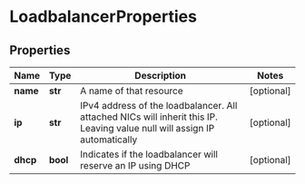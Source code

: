 # LoadbalancerProperties

## Properties
| Name | Type | Description | Notes |
| ------------ | ------------- | ------------- | ------------- |
| **name** | **str** | A name of that resource | [optional]  |
| **ip** | **str** | IPv4 address of the loadbalancer. All attached NICs will inherit this IP. Leaving value null will assign IP automatically | [optional]  |
| **dhcp** | **bool** | Indicates if the loadbalancer will reserve an IP using DHCP | [optional]  |


